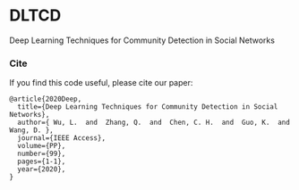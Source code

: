 # DLTCD

Deep Learning Techniques for Community Detection in Social Networks

### Cite

If you find this code useful, please cite our paper:

```
@article{2020Deep,
  title={Deep Learning Techniques for Community Detection in Social Networks},
  author={ Wu, L.  and  Zhang, Q.  and  Chen, C. H.  and  Guo, K.  and  Wang, D. },
  journal={IEEE Access},
  volume={PP},
  number={99},
  pages={1-1},
  year={2020},
}
```

